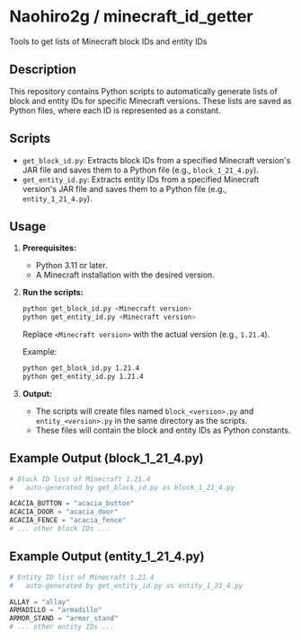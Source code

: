 # Naohiro2g / minecraft_id_getter

Tools to get lists of Minecraft block IDs and entity IDs

## Description

This repository contains Python scripts to automatically generate lists of block and entity IDs for specific Minecraft versions. These lists are saved as Python files, where each ID is represented as a constant.

## Scripts

- `get_block_id.py`: Extracts block IDs from a specified Minecraft version's JAR file and saves them to a Python file (e.g., `block_1_21_4.py`).
- `get_entity_id.py`: Extracts entity IDs from a specified Minecraft version's JAR file and saves them to a Python file (e.g., `entity_1_21_4.py`).

## Usage

1. **Prerequisites:**
    - Python 3.11 or later.
    - A Minecraft installation with the desired version.

2. **Run the scripts:**

    ```bash
    python get_block_id.py <Minecraft version>
    python get_entity_id.py <Minecraft version>
    ```

    Replace `<Minecraft version>` with the actual version (e.g., `1.21.4`).

    Example:

    ```bash
    python get_block_id.py 1.21.4
    python get_entity_id.py 1.21.4
    ```

3. **Output:**
    - The scripts will create files named `block_<version>.py` and `entity_<version>.py` in the same directory as the scripts.
    - These files will contain the block and entity IDs as Python constants.

## Example Output (block_1_21_4.py)

```python
# Block ID list of Minecraft 1.21.4
#   auto-generated by get_block_id.py as block_1_21_4.py

ACACIA_BUTTON = "acacia_button"
ACACIA_DOOR = "acacia_door"
ACACIA_FENCE = "acacia_fence"
# ... other block IDs ...
```

## Example Output (entity_1_21_4.py)

```python
# Entity ID list of Minecraft 1.21.4
#   auto-generated by get_entity_id.py as entity_1_21_4.py

ALLAY = "allay"
ARMADILLO = "armadillo"
ARMOR_STAND = "armor_stand"
# ... other entity IDs ...
```
